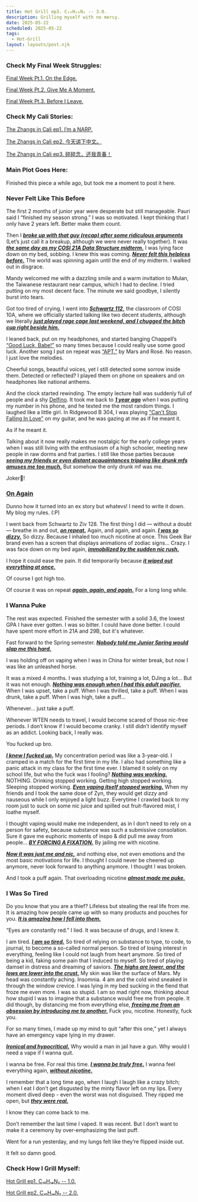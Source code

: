 ```yaml
---
title: Hot Grill ep3. C₁₀H₁₄N₂ -- 3.0.
description: Grilling myself with no mercy.
date: 2025-05-22
scheduled: 2025-05-22
tags:
  - Hot-Grill
layout: layouts/post.njk
---
```


<h3>Check My Final Week Struggles:</h3>
<a href="{{ '/posts/spring2025finalweekpt1/' | url }}">Final Week Pt.1. On the Edge.</a>

<a href="{{ '/posts/spring2025finalweekpt2/' | url }}">Final Week Pt.2. Give Me A Moment.</a>

<a href="{{ '/posts/spring2025finalweekpt3/' | url }}">Final Week Pt.3. Before I Leave.</a>

<h3>Check My Cali Stories:</h3>
<a href="{{ '/posts/calistoryep1/' | url }}">The Zhangs in Cali ep1. I’m a NARP.</a>

<a href="{{ '/posts/calistoryep2/' | url }}">The Zhangs in Cali ep2. 今天讲下中文。</a>

<a href="{{ '/posts/calistoryep3/' | url }}">The Zhangs in Cali ep3. 碎碎念，还我青春！</a>

<h3>Main Plot Goes Here:</h3>

Finished this piece a while ago, but took me a moment to post it here.

<h3>Never Felt Like This Before</h3>

The first 2 months of junior year were desperate but still manageable. Pauri said I “finished my season strong.” I was so motivated. I kept thinking that I only have 2 years left. Better make them count.

Then I ***<u>broke up with that guy <a href="{{ '/posts/hotgrillep2/' | url }}">(recap)</a> after some ridiculous arguments***</u> (Let’s just call it a breakup, although we were never really together). It was ***<u>the same day as my COSI 21A Data Structure midterm.***</u> I was lying face down on my bed, sobbing. I knew this was coming. ***<u>Never felt this helpless before.***</u> The world was spinning again until the end of my midterm. I walked out in disgrace.

Mandy welcomed me with a dazzling smile and a warm invitation to Mulan, the Taiwanese restaurant near campus, which I had to decline. I tried putting on my most decent face. The minute we said goodbye, I silently burst into tears.

Got too tired of crying, I went into ***<u>Schwartz 112,***</u> the classroom of COSI 10A, where we officially started talking like two decent students, although we literally ***<u>just played rage cage last weekend, and I chugged the bitch cup right beside him.***</u>

I leaned back, put on my headphones, and started banging Chappell’s [“Good Luck, Babe!”](https://open.spotify.com/track/0WbMK4wrZ1wFSty9F7FCgu?si=3bac715eff374280) so many times because I could really use some good luck. Another song I put on repeat was [“APT.”](https://open.spotify.com/track/5vNRhkKd0yEAg8suGBpjeY?si=d34c2583a26d4a25) by Mars and Rosé. No reason. I just love the melodies.

Cheerful songs, beautiful voices, yet I still detected some sorrow inside them. Detected or reflected? I played them on phone on speakers and on headphones like national anthems.

And the clock started rewinding. The empty lecture hall was suddenly full of people and a shy [Delfino](https://www.linkedin.com/in/joe-delfino-b274135/). It took me back to ***<u>1 year ago***</u> when I was putting my number in his phone, and he texted me the most random things. I laughed like a little girl. In Ridgewood B 304, I was playing ["Can't Stop Falling In Love"](https://open.spotify.com/track/44AyOl4qVkzS48vBsbNXaC?si=c494de0c41de48bc) on my guitar, and he was gazing at me as if he meant it.

As if he meant it.

Talking about it now really makes me nostalgic for the early college years when I was still living with the enthusiasm of a high schooler, meeting new people in raw dorms and frat parties. I still like those parties because ***<u>seeing my friends or even distant acquaintances tripping like drunk mfs amuses me too much.***</u> But somehow the only drunk mf was me.

Joker🤡!

<h3>
<a href="https://open.spotify.com/track/5vASuVQkngtFoCOczem52V?si=3598f76863a944dd">On Again</a>
</h3>

Dunno how it turned into an ex story but whatevs! I need to write it down. My blog my rules. (:P)

I went back from Schwartz to Ziv 128. The first thing I did — without a doubt — breathe in and out, ***<u>on repeat.***</u> Again, and again, and again. ***<u>I was so dizzy.***</u> So dizzy. Because I inhaled too much nicotine at once. This Geek Bar brand even has a screen that displays animations of zodiac signs… Crazy. I was face down on my bed again, ***<u>immobilized by the sudden nic rush.***</u>

I hope it could ease the pain. It did temporarily because ***<u>it wiped out everything at once.***</u>

Of course I got high too.

Of course it was on repeat ***<u>again, again, and again.***</u> For a long long while.

<h3>I Wanna Puke</h3>

The rest was expected. Finished the semester with a solid 3.6, the lowest GPA I have ever gotten. I was so bitter. I could have done better. I could have spent more effort in 21A and 29B, but it's whatever.

Fast forward to the Spring semester. ***<u>Nobody told me Junior Spring would slap me this hard.***</u>

I was holding off on vaping when I was in China for winter break, but now I was like an unleashed horse.

It was a mixed 4 months. I was studying a lot, training a lot, DJing a lot… But it was not enough. ***<u>Nothing was enough when I had this adult pacifier.***</u> When I was upset, take a puff. When I was thrilled, take a puff. When I was drunk, take a puff. When I was high, take a puff…

Whenever… just take a puff.

Whenever WTEN needs to travel, I would become scared of those nic-free periods. I don’t know if I would become cranky. I still didn’t identify myself as an addict. Looking back, I really was.

You fucked up bro.

***<u>I knew I fucked up.***</u> My concentration period was like a 3-year-old. I cramped in a match for the first time in my life. I also had something like a panic attack in my class for the first time ever. I blamed it solely on my school life, but who the fuck was I fooling? ***<u>Nothing was working.***</u> NOTHING. Drinking stopped working. Getting high stopped working. Sleeping stopped working. ***<u>Even vaping itself stopped working.***</u> When my friends and I took the same dose of Zyn, they would get dizzy and nauseous while I only enjoyed a light buzz. Everytime I crawled back to my room just to suck on some nic juice and spilled out fruit-flavored mist, I loathe myself.

I thought vaping would make me independent, as in I don’t need to rely on a person for safety, because substance was such a submissive consolation. Sure it gave me euphoric moments of inspo & did pull me away from people… ***<u>BY FORCING A FIXATION.***</u> By jailing me with nicotine.

***<u>Now it was just me and nic,***</u> and nothing else, not even emotions and the most basic motivations for life. I thought I could never be cheered up anymore, never look forward to anything anymore. I thought I was broken.

And I took a puff again. That overloading nicotine ***<u>almost made me puke.***</u>

<h3>I Was So Tired</h3>

Do you know that you are a thief? Lifeless but stealing the real life from me. It is amazing how people came up with so many products and pouches for you. ***<u>It is amazing how I fell into them.***</u>

“Eyes are constantly red.” I lied. It was because of drugs, and I knew it.

I am tired. ***<u>I am so tired.***</u> So tired of relying on substance to type, to code, to journal, to become a so-called normal person. So tired of losing interest in everything, feeling like I could not laugh from heart anymore. So tired of being a kid, faking some pain that I induced to myself. So tired of playing damsel in distress and dreaming of saviors. ***<u>The highs are lower, and the lows are lower into the crust.***</u> My skin was like the surface of Mars. My head was constantly aching. Insomnia. 4 am and the cold wind sneaked in through the window crevice. I was lying in my bed sucking in the fiend that froze me even more. I was so stupid. I am so mad right now, thinking about how stupid I was to imagine that a substance would free me from people. It did though, by distancing me from everything else, ***<u>freeing me from an obsession by introducing me to another.***</u> Fuck you, nicotine. Honestly, fuck you.

For so many times, I made up my mind to quit “after this one,” yet I always have an emergency vape lying in my drawer.

***<u>Ironical and hypocritical.***</u> Why would a man in jail have a gun. Why would I need a vape if I wanna quit.

I wanna be free. For real this time. ***<u>I wanna be truly free.***</u> I wanna feel everything again, ***<u>without nicotine.***</u>

I remember that a long time ago, when I laugh I laugh like a crazy bitch; when I eat I don’t get disgusted by the minty flavor left on my lips. Every moment dived deep - even the worst was not disguised. They ripped me open, but ***<u>they were real.***</u>

I know they can come back to me.

Don’t remember the last time I vaped. It was recent. But I don’t want to make it a ceremony by over-emphasizing the last puff.

Went for a run yesterday, and my lungs felt like they’re flipped inside out.

It felt so damn good.

<h3>Check How I Grill Myself:</h3>
<a href="{{ '/posts/hotgrillep1/' | url }}">Hot Grill ep1. C₁₀H₁₄N₂ -- 1.0.</a>

<a href="{{ '/posts/hotgrillep2/' | url }}">Hot Grill ep2. C₁₀H₁₄N₂ -- 2.0.</a>
